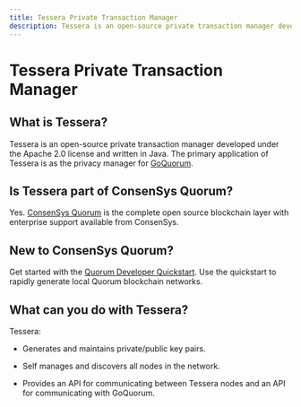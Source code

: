 ```yaml
---
title: Tessera Private Transaction Manager
description: Tessera is an open-source private transaction manager developed under the Apache 2.0 license and written in Java.
---
```


# Tessera Private Transaction Manager

## What is Tessera?

Tessera is an open-source private transaction manager developed under the Apache 2.0 license and written in Java.
The primary application of Tessera is as the privacy manager for [GoQuorum](https://docs.goquorum.consensys.net).

## Is Tessera part of ConsenSys Quorum?

Yes. [ConsenSys Quorum](https://consensys.net/quorum/developers) is the complete open source blockchain
layer with enterprise support available from ConsenSys.

## New to ConsenSys Quorum?

Get started with the [Quorum Developer Quickstart](Tutorials/Quorum-Dev-Quickstart.md). Use the quickstart
to rapidly generate local Quorum blockchain networks.

## What can you do with Tessera?

Tessera:

* Generates and maintains private/public key pairs.

* Self manages and discovers all nodes in the network.

* Provides an API for communicating between Tessera nodes and an API for communicating with GoQuorum.
